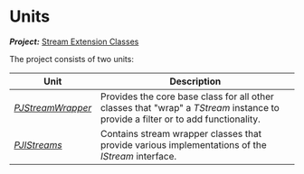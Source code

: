# Units

***Project:*** [Stream Extension Classes](../API.md)

The project consists of two units:

| Unit  | Description |
|-------|-------------|
| [_PJStreamWrapper_](./PJStreamWrapper.md)| Provides the core base class for all other classes that "wrap" a _TStream_ instance to provide a filter or to add functionality. |
| [_PJIStreams_](./PJIStreams.md) | Contains stream wrapper classes that provide various implementations of the _IStream_ interface. |
